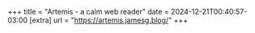 +++
title = "Artemis - a calm web reader"
date = 2024-12-21T00:40:57-03:00
[extra]
url = "https://artemis.jamesg.blog/"
+++
